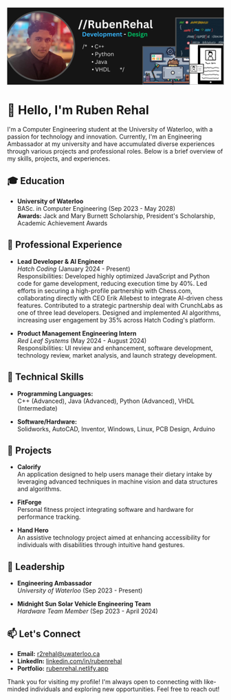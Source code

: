 ![Ruben Rehal Banner](https://github.com/rubenreh/rubenreh/blob/main/RubenRehal.png?raw=true)

# 👋 Hello, I'm Ruben Rehal

I'm a Computer Engineering student at the University of Waterloo, with a passion for technology and innovation. Currently, I'm an Engineering Ambassador at my university and have accumulated diverse experiences through various projects and professional roles. Below is a brief overview of my skills, projects, and experiences.

## 🎓 Education
- **University of Waterloo**  
  BASc. in Computer Engineering (Sep 2023 - May 2028)  
  **Awards:** Jack and Mary Burnett Scholarship, President's Scholarship, Academic Achievement Awards

## 💼 Professional Experience
- **Lead Developer & AI Engineer**  
  *Hatch Coding* (January 2024 - Present)  
  Responsibilities: Developed highly optimized JavaScript and Python code for game development, reducing execution time by 40%. Led efforts in securing a high-profile partnership with Chess.com, collaborating directly with CEO Erik Allebest to integrate AI-driven chess features. Contributed to a strategic partnership deal with CrunchLabs as one of three lead developers. Designed and implemented AI algorithms, increasing user engagement by 35% across Hatch Coding's platform.

- **Product Management Engineering Intern**  
  *Red Leaf Systems* (May 2024 - August 2024)  
  Responsibilities: UI review and enhancement, software development, technology review, market analysis, and launch strategy development.

## 🔧 Technical Skills
- **Programming Languages:**  
  C++ (Advanced), Java (Advanced), Python (Advanced), VHDL (Intermediate)

- **Software/Hardware:**  
  Solidworks, AutoCAD, Inventor, Windows, Linux, PCB Design, Arduino

## 🚀 Projects
- **Calorify**  
  An application designed to help users manage their dietary intake by leveraging advanced techniques in machine vision and data structures and algorithms.

- **FitForge**  
  Personal fitness project integrating software and hardware for performance tracking.

- **Hand Hero**  
  An assistive technology project aimed at enhancing accessibility for individuals with disabilities through intuitive hand gestures.

## 🌟 Leadership
- **Engineering Ambassador**  
  *University of Waterloo* (Sep 2023 - Present)

- **Midnight Sun Solar Vehicle Engineering Team**  
  *Hardware Team Member* (Sep 2023 - April 2024)

## 📫 Let's Connect
- **Email:** [r2rehal@uwaterloo.ca](mailto:r2rehal@uwaterloo.ca)
- **LinkedIn:** [linkedin.com/in/rubenrehal](https://www.linkedin.com/in/rubenrehal)
- **Portfolio:** [rubenrehal.netlify.app](https://rubenrehal.netlify.app)

Thank you for visiting my profile! I'm always open to connecting with like-minded individuals and exploring new opportunities. Feel free to reach out!
